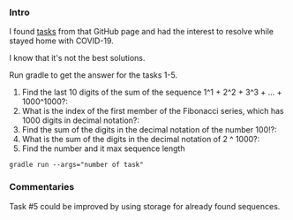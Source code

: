 
### Intro
I found [tasks] from that GitHub page and had the interest to resolve while stayed home with COVID-19.

I know that it's not the best solutions.

Run gradle to get the answer for the tasks 1-5.

1. Find the last 10 digits of the sum of the sequence 1^1 + 2^2 + 3^3 + ... + 1000^1000?: 
2. What is the index of the first member of the Fibonacci series, which has 1000 digits in decimal notation?: 
3. Find the sum of the digits in the decimal notation of the number 100!?:
4. What is the sum of the digits in the decimal notation of 2 ^ 1000?:
5. Find the number and it max sequence length 


```
gradle run --args="number of task"
```

### Commentaries

Task #5 could be improved by using storage for already found sequences.

[tasks]: https://github.com/unix-junkie/teamcity-autotools-plugin/issues/1
 